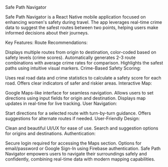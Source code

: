 Safe Path Navigator

Safe Path Navigator is a React Native mobile application focused on enhancing women's safety during travel. The app leverages real-time crime data to suggest the safest routes between two points, helping users make informed decisions about their journeys.

Key Features:
Route Recommendations:

Displays multiple routes from origin to destination, color-coded based on safety levels (crime scores).
Automatically generates 2-3 route combinations with average crime rates for comparison.
Highlights the safest paths using intuitive visual markers.
Crime-Based Safety Scoring:

Uses real road data and crime statistics to calculate a safety score for each road.
Offers clear indicators of safer and riskier areas.
Interactive Map:

Google Maps-like interface for seamless navigation.
Allows users to set directions using input fields for origin and destination.
Displays map updates in real-time for live tracking.
User Navigation:

Start directions for a selected route with turn-by-turn guidance.
Offers suggestions for alternate routes if needed.
User-Friendly Design:

Clean and beautiful UI/UX for ease of use.
Search and suggestion options for origins and destinations.
Authentication:

Secure login required for accessing the Maps section.
Options for email/password or Google Sign-In using Firebase authentication.
Safe Path Navigator empowers users to navigate their surroundings safely and confidently, combining real-time data with modern mapping capabilities.
